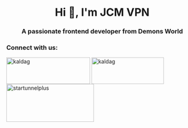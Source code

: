<h1 align="center">Hi 👋, I'm JCM VPN</h1>
<h3 align="center">A passionate frontend developer from Demons World</h3>

<h3 align="left">Connect with us:</h3>
<p align="left">
<a href="https://fb.com/kaldag.cp.repair" target="blank"><img align="center" src="https://www-static2.spulsecdn.net/pics/00/02/87/62/2876282_2_O.jpg" alt="kaldag" height="70" width="220" /></a>
<a href="https://www.youtube.com/@kaldubtv" target="blank"><img align="center" src="https://www.alfredocreates.com/wp-content/uploads/2017/02/Free-Outline-YouTube-Subscribe-Button-by-AlfredoCreates.png" alt="kaldag" height="70" width="190" /></a>
<a href="https://play.google.com/store/apps/details?id=com.jcm.vpn
" target="blank"><img align="center" src="https://play.google.com/intl/en_us/badges/images/generic/en-play-badge.png" alt="startunnelplus" height="100" width="230" /></a>
</p>
